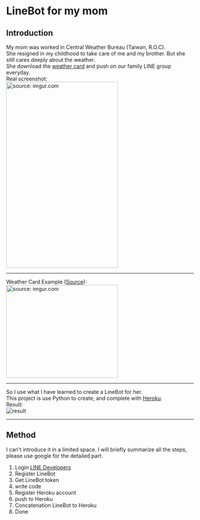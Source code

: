 # LineBot for my mom
## Introduction
My mom was worked in Central Weather Bureau (Taiwan, R.O.C).    
She resigned in my childhood to take care of me and my brother. But she still cares deeply about the weather.   
She download the [weather card](https://www.cwb.gov.tw/m/sv/ecardFB.php?ecls=5) and push on our family LINE group everyday.   
Real screenshot:    
<a href="https://imgur.com/EiPasSV"><img src="https://i.imgur.com/EiPasSV.png"  width = "300" height = "500" title="source: imgur.com" /></a>

---

Weather Card Example ([Source](https://www.cwb.gov.tw/m/sv/images/st/ecard_mfc01_6300500_20181015171124.jpg)):   
<a href="https://imgur.com/ZuDZMcm"><img src="https://i.imgur.com/ZuDZMcm.jpg" width = "300" height = "250" title="source: imgur.com" /></a>

---

So I use what I have learned to create a LineBot for her.   
This project is use Python to create, and complete with [Heroku](https://www.heroku.com).   
Result:   
![result](https://i.imgur.com/TEZndnz.gif)

---

## Method
I can't introduce it in a limited space. I will briefly summarize all the steps, please use google for the detailed part.
1. Login [LINE Developers](http://developers.line.me/en/)
2. Register LineBot
3. Get LineBot token
4. write code
5. Register Heroku account
6. push to Heroku
7. Concatenation LineBot to Heroku
8. Done